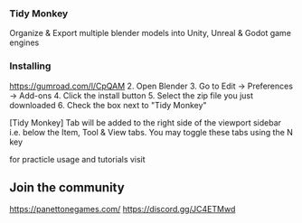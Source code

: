 ### Tidy Monkey ###
Organize & Export multiple blender models into Unity, Unreal & Godot game engines

### Installing ###
https://gumroad.com/l/CpQAM
2. Open Blender
3. Go to Edit -> Preferences -> Add-ons
4. Click the install button
5. Select the zip file you just downloaded
6. Check the box next to "Tidy Monkey"

[Tidy Monkey] Tab will be added to the right side of the viewport sidebar i.e. below the Item, Tool & View tabs. You may toggle these tabs using the N key

for practicle usage and tutorials visit 

## Join the community ##
https://panettonegames.com/
https://discord.gg/JC4ETMwd



